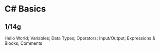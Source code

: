 # C# Basics

## 1/14g

Hello World;
Variables;
Data Types;
Operators;
Input/Output;
Expressions & Blocks;
Comments
